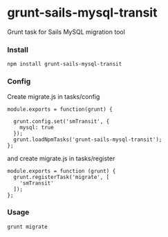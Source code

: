 # grunt-sails-mysql-transit
Grunt task for Sails MySQL migration tool

### Install
```
npm install grunt-sails-mysql-transit
```

### Config

Create migrate.js in tasks/config
```
module.exports = function(grunt) {

  grunt.config.set('smTransit', {
    mysql: true
  });
  grunt.loadNpmTasks('grunt-sails-mysql-transit');
};
```

and create migrate.js in tasks/register

```
module.exports = function (grunt) {
  grunt.registerTask('migrate', [
    'smTransit'
  ]);
};
```

### Usage

```
grunt migrate
```
